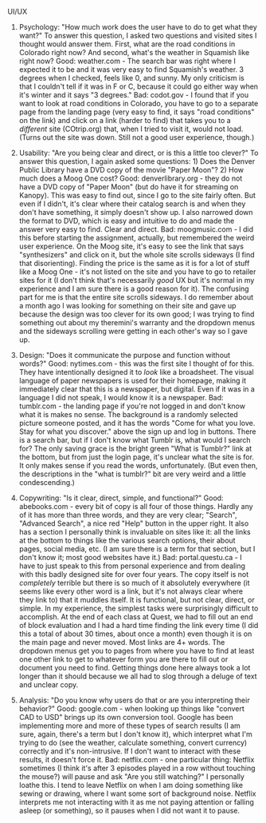 UI/UX

1. Psychology: "How much work does the user have to do to get what they want?"
To answer this question, I asked two questions and visited sites I thought would answer them. First, what are the road conditions in Colorado right now? And second, what's the weather in Squamish like right now?
Good: weather.com - The search bar was right where I expected it to be and it was very easy to find Squamish's weather. 3 degrees when I checked, feels like 0, and sunny. My only criticism is that I couldn't tell if it was in F or C, because it could go either way when it's winter and it says "3 degrees."
Bad: codot.gov - I found that if you want to look at road conditions in Colorado, you have to go to a separate page from the landing page (very easy to find, it says "road conditions" on the link) and click on a link (harder to find) that takes you to a *different* site (COtrip.org) that, when I tried to visit it, would not load. (Turns out the site was down. Still not a good user experience, though.)

2. Usability: "Are you being clear and direct, or is this a little too clever?"
To answer this question, I again asked some questions: 1) Does the Denver Public Library have a DVD copy of the movie "Paper Moon"? 2) How much does a Moog One cost?
Good: denverlibrary.org - they do not have a DVD copy of "Paper Moon" (but do have it for streaming on Kanopy). This was easy to find out, since I go to the site fairly often. But even if I didn't, it's clear where their catalog search is and when they don't have something, it simply doesn't show up. I also narrowed down the format to DVD, which is easy and intuitive to do and made the answer very easy to find. Clear and direct.
Bad: moogmusic.com - I did this before starting the assignment, actually, but remembered the weird user experience. On the Moog site, it's easy to see the link that says "synthesizers" and click on it, but the whole site scrolls sideways (I find that disorienting). Finding the price is the same as it is for a lot of stuff like a Moog One - it's not listed on the site and you have to go to retailer sites for it (I don't think that's necessarily *good* UX but it's normal in my experience and I am sure there is a good reason for it). The confusing part for me is that the entire site scrolls sideways. I do remember about a month ago I was looking for something on their site and gave up because the design was too clever for its own good; I was trying to find something out about my theremini's warranty and the dropdown menus and the sideways scrolling were getting in each other's way so I gave up.

3. Design: "Does it communicate the purpose and function without words?"
Good: nytimes.com - this was the first site I thought of for this. They have intentionally designed it to *look* like a broadsheet. The visual language of paper newspapers is used for their homepage, making it immediately clear that this is a newspaper, but digital. Even if it was in a language I did not speak, I would know it is a newspaper.
Bad: tumblr.com - the landing page if you're not logged in and don't know what it is makes no sense. The background is a randomly selected picture someone posted, and it has the words "Come for what you love. Stay for what you discover." above the sign up and log in buttons. There is a search bar, but if I don't know what Tumblr is, what would I search for? The only saving grace is the bright green "What is Tumblr?" link at the bottom, but from just the login page, it's unclear what the site is for. It only makes sense if you read the words, unfortunately. (But even then, the descriptions in the "what is tumblr?" bit are very weird and a little condescending.)

4. Copywriting: "Is it clear, direct, simple, and functional?"
Good: abebooks.com - every bit of copy is all four of those things. Hardly any of it has more than three words, and they are very clear; "Search", "Advanced Search", a nice red "Help" button in the upper right. It also has a section I personally think is invaluable on sites like it: all the links at the bottom to things like the various search options, their about pages, social media, etc. (I am sure there is a term for that section, but I don't know it; most good websites have it.)
Bad: portal.questu.ca - I have to just speak to this from personal experience and from dealing with this badly designed site for over four years. The copy itself is not *completely* terrible but there is so much of it absolutely everywhere (it seems like every other word is a link, but it's not always clear where they link to) that it muddles itself. It is functional, but not clear, direct, or simple. In my experience, the simplest tasks were surprisingly difficult to accomplish. At the end of each class at Quest, we had to fill out an end of block evaluation and I had a hard time finding the link every time (I did this a total of about 30 times, about once a month) even though it is on the main page and never moved. Most links are 4+ words. The dropdown menus get you to pages from where you have to find at least one other link to get to whatever form you are there to fill out or document you need to find. Getting things done here always took a lot longer than it should because we all had to slog through a deluge of text and unclear copy.

5. Analysis: "Do you know why users do that or are you interpreting their behavior?"
Good: google.com - when looking up things like "convert CAD to USD" brings up its own conversion tool. Google has been implementing more and more of these types of search results (I am sure, again, there's a term but I don't know it), which interpret what I'm trying to do (see the weather, calculate something, convert currency) correctly and it's non-intrusive. If I don't want to interact with these results, it doesn't force it.
Bad: netflix.com - one particular thing: Netflix sometimes (I think it's after 3 episodes played in a row without touching the mouse?) will pause and ask "Are you still watching?" I personally loathe this. I tend to leave Netflix on when I am doing something like sewing or drawing, where I want some sort of background noise. Netflix interprets me not interacting with it as me not paying attention or falling asleep (or something), so it pauses when I did not want it to pause.
